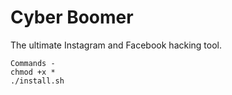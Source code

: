 # Cyber Boomer
 The ultimate Instagram and Facebook hacking tool.
```
Commands -
chmod +x *
./install.sh
```

